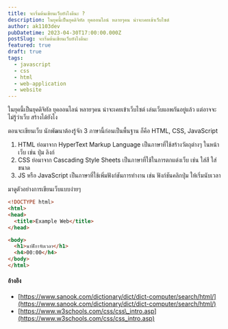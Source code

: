 ```yaml
---
title: จะเริ่มต้นเขียนเว็บยังไงดีนะ ?
description: ในยุคนี้เป็นยุคดิจิทัล ยุคออนไลน์ หลายๆคน น่าจะเคยเข้าเว็บไซต์
author: ak1103dev
pubDatetime: 2023-04-30T17:00:00.000Z
postSlug: จะเริ่มต้นเขียนเว็บยังไงดีนะ
featured: true
draft: true
tags:
  - javascript
  - css
  - html
  - web-application
  - website
---
```


ในยุคนี้เป็นยุคดิจิทัล ยุคออนไลน์ หลายๆคน น่าจะเคยเข้าเว็บไซต์ เล่นเว็บแอพกันอยู่แล้ว แต่อาจจะไม่รู้ว่าเว็บ สร้างได้ยังไง

ตอนจะเขียนเว็บ นักพัฒนาต้องรู้จัก 3 ภาษานี้ก่อนเป็นพื้นฐาน ก็คือ HTML, CSS, JavaScript

1. HTML ย่อมาจาก HyperText Markup Language เป็นภาษาที่ใช้สร้างวัตถุต่างๆ ในหน้าเว็บ เช่น ปุ่ม ลิงก์
2. CSS ย่อมาจาก Cascading Style Sheets เป็นภาษาที่ใช้ในการตกแต่งเว็บ เช่น ใส่สี ใส่ขนาด
3. JS หรือ JavaScript เป็นภาษาที่ใช้เพิ่มฟังก์ชันการทำงาน เช่น ฟังก์ชันคลิกปุ่ม ให้เริ่มนับเวลา

มาดูตัวอย่างการเขียนเว็บแบบง่ายๆ

```html
<!DOCTYPE html>
<html>
<head>
  <title>Example Web</title>
</head>

<body>
  <h1>นาฬิกาจับเวลา</h1>
  <h4>00:00</h4>
</body>
</html>
```

#### อ้างอิง

* [https://www.sanook.com/dictionary/dict/dict-computer/search/html/](https://www.sanook.com/dictionary/dict/dict-computer/search/html/)
* [https://www.w3schools.com/css/css\_intro.asp](https://www.w3schools.com/css/css_intro.asp)
